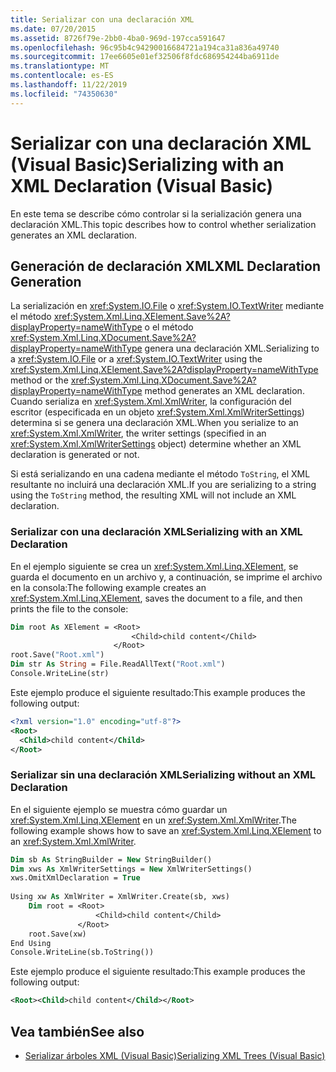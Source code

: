 ```yaml
---
title: Serializar con una declaración XML
ms.date: 07/20/2015
ms.assetid: 8726f79e-2bb0-4ba0-969d-197cca591647
ms.openlocfilehash: 96c95b4c94290016684721a194ca31a836a49740
ms.sourcegitcommit: 17ee6605e01ef32506f8fdc686954244ba6911de
ms.translationtype: MT
ms.contentlocale: es-ES
ms.lasthandoff: 11/22/2019
ms.locfileid: "74350630"
---
```

# <a name="serializing-with-an-xml-declaration-visual-basic"></a><span data-ttu-id="16d99-102">Serializar con una declaración XML (Visual Basic)</span><span class="sxs-lookup"><span data-stu-id="16d99-102">Serializing with an XML Declaration (Visual Basic)</span></span>
<span data-ttu-id="16d99-103">En este tema se describe cómo controlar si la serialización genera una declaración XML.</span><span class="sxs-lookup"><span data-stu-id="16d99-103">This topic describes how to control whether serialization generates an XML declaration.</span></span>  
  
## <a name="xml-declaration-generation"></a><span data-ttu-id="16d99-104">Generación de declaración XML</span><span class="sxs-lookup"><span data-stu-id="16d99-104">XML Declaration Generation</span></span>  
 <span data-ttu-id="16d99-105">La serialización en <xref:System.IO.File> o <xref:System.IO.TextWriter> mediante el método <xref:System.Xml.Linq.XElement.Save%2A?displayProperty=nameWithType> o el método <xref:System.Xml.Linq.XDocument.Save%2A?displayProperty=nameWithType> genera una declaración XML.</span><span class="sxs-lookup"><span data-stu-id="16d99-105">Serializing to a <xref:System.IO.File> or a <xref:System.IO.TextWriter> using the <xref:System.Xml.Linq.XElement.Save%2A?displayProperty=nameWithType> method or the <xref:System.Xml.Linq.XDocument.Save%2A?displayProperty=nameWithType> method generates an XML declaration.</span></span> <span data-ttu-id="16d99-106">Cuando serializa en <xref:System.Xml.XmlWriter>, la configuración del escritor (especificada en un objeto <xref:System.Xml.XmlWriterSettings>) determina si se genera una declaración XML.</span><span class="sxs-lookup"><span data-stu-id="16d99-106">When you serialize to an <xref:System.Xml.XmlWriter>, the writer settings (specified in an <xref:System.Xml.XmlWriterSettings> object) determine whether an XML declaration is generated or not.</span></span>  
  
 <span data-ttu-id="16d99-107">Si está serializando en una cadena mediante el método `ToString`, el XML resultante no incluirá una declaración XML.</span><span class="sxs-lookup"><span data-stu-id="16d99-107">If you are serializing to a string using the `ToString` method, the resulting XML will not include an XML declaration.</span></span>  
  
### <a name="serializing-with-an-xml-declaration"></a><span data-ttu-id="16d99-108">Serializar con una declaración XML</span><span class="sxs-lookup"><span data-stu-id="16d99-108">Serializing with an XML Declaration</span></span>  
 <span data-ttu-id="16d99-109">En el ejemplo siguiente se crea un <xref:System.Xml.Linq.XElement>, se guarda el documento en un archivo y, a continuación, se imprime el archivo en la consola:</span><span class="sxs-lookup"><span data-stu-id="16d99-109">The following example creates an <xref:System.Xml.Linq.XElement>, saves the document to a file, and then prints the file to the console:</span></span>  
  
```vb  
Dim root As XElement = <Root>  
                           <Child>child content</Child>  
                       </Root>  
root.Save("Root.xml")  
Dim str As String = File.ReadAllText("Root.xml")  
Console.WriteLine(str)  
```  
  
 <span data-ttu-id="16d99-110">Este ejemplo produce el siguiente resultado:</span><span class="sxs-lookup"><span data-stu-id="16d99-110">This example produces the following output:</span></span>  
  
```xml  
<?xml version="1.0" encoding="utf-8"?>  
<Root>  
  <Child>child content</Child>  
</Root>  
```  
  
### <a name="serializing-without-an-xml-declaration"></a><span data-ttu-id="16d99-111">Serializar sin una declaración XML</span><span class="sxs-lookup"><span data-stu-id="16d99-111">Serializing without an XML Declaration</span></span>  
 <span data-ttu-id="16d99-112">En el siguiente ejemplo se muestra cómo guardar un <xref:System.Xml.Linq.XElement> en un <xref:System.Xml.XmlWriter>.</span><span class="sxs-lookup"><span data-stu-id="16d99-112">The following example shows how to save an <xref:System.Xml.Linq.XElement> to an <xref:System.Xml.XmlWriter>.</span></span>  
  
```vb  
Dim sb As StringBuilder = New StringBuilder()  
Dim xws As XmlWriterSettings = New XmlWriterSettings()  
xws.OmitXmlDeclaration = True  
  
Using xw As XmlWriter = XmlWriter.Create(sb, xws)  
    Dim root = <Root>  
                   <Child>child content</Child>  
               </Root>  
    root.Save(xw)  
End Using  
Console.WriteLine(sb.ToString())  
```  
  
 <span data-ttu-id="16d99-113">Este ejemplo produce el siguiente resultado:</span><span class="sxs-lookup"><span data-stu-id="16d99-113">This example produces the following output:</span></span>  
  
```xml  
<Root><Child>child content</Child></Root>  
```  
  
## <a name="see-also"></a><span data-ttu-id="16d99-114">Vea también</span><span class="sxs-lookup"><span data-stu-id="16d99-114">See also</span></span>

- [<span data-ttu-id="16d99-115">Serializar árboles XML (Visual Basic)</span><span class="sxs-lookup"><span data-stu-id="16d99-115">Serializing XML Trees (Visual Basic)</span></span>](../../../../visual-basic/programming-guide/concepts/linq/serializing-xml-trees.md)
